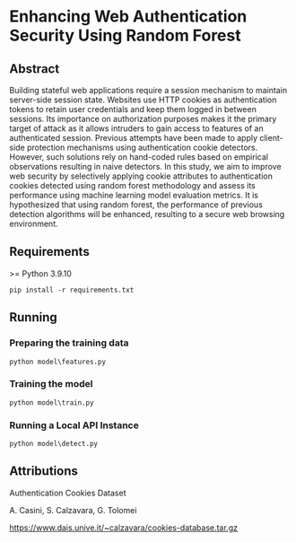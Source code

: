 # Enhancing Web Authentication Security Using Random Forest

## Abstract

Building stateful web applications require a session mechanism to maintain server-side session state. Websites use HTTP cookies as authentication tokens to retain user credentials and keep them logged in between sessions. Its importance on authorization purposes makes it the primary target of attack as it allows intruders to gain access to features of an authenticated session. Previous attempts have been made to apply client-side protection mechanisms using authentication cookie detectors. However, such solutions rely on hand-coded rules based on empirical observations resulting in naive detectors. In this study, we aim to improve web security by selectively applying cookie attributes to authentication cookies detected using random forest methodology and assess its performance using machine learning model evaluation metrics. It is hypothesized that using random forest, the performance of previous detection algorithms will be enhanced, resulting to a secure web browsing environment.

## Requirements
\>= Python 3.9.10

	pip install -r requirements.txt

## Running

### Preparing the training data

	python model\features.py

### Training the model

	python model\train.py

### Running a Local API Instance

	python model\detect.py

## Attributions

Authentication Cookies Dataset

A. Casini, S. Calzavara, G. Tolomei

https://www.dais.unive.it/~calzavara/cookies-database.tar.gz